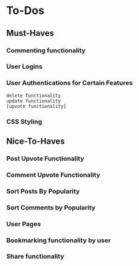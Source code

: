 #  To-Dos

## Must-Haves

### Commenting functionality

### User Logins

### User Authentications for Certain Features
    delete functionality
    update functionality
    [upvote functionality]

### CSS Styling


## Nice-To-Haves

### Post Upvote Functionality

### Comment Upvote Functionality

### Sort Posts By Popularity

### Sort Comments by Popularity

### User Pages

### Bookmarking functionality by user

### Share functionality

